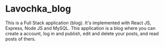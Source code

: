 # Lavochka_blog
This is a Full Stack application (blog). It's implemented with React JS, Express, Node JS and MySQL. This application is a blog where you can create a account, log in and publish, edit and delete your posts, and read posts of thers.
